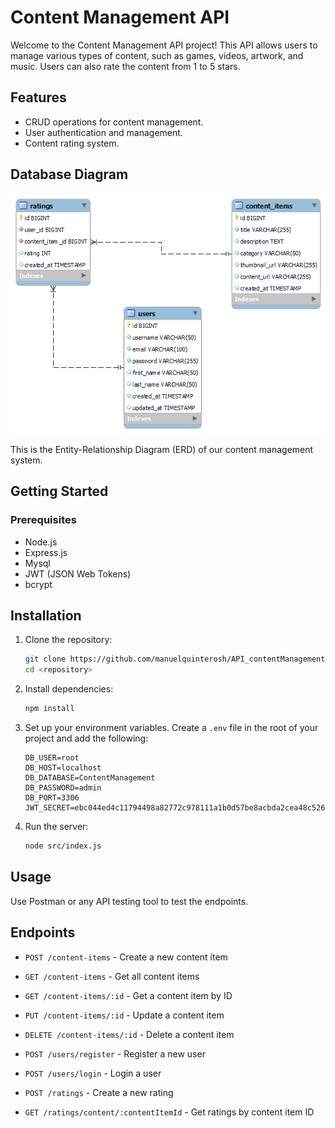 # Content Management API

Welcome to the Content Management API project! This API allows users to manage various types of content, such as games, videos, artwork, and music. Users can also rate the content from 1 to 5 stars.

## Features
- CRUD operations for content management.
- User authentication and management.
- Content rating system.

## Database Diagram

![Database Diagram](EER_Diagram.png)

This is the Entity-Relationship Diagram (ERD) of our content management system.

## Getting Started

### Prerequisites
- Node.js
- Express.js
- Mysql
- JWT (JSON Web Tokens)
- bcrypt

## Installation

1. Clone the repository:
    ```bash
    git clone https://github.com/manuelquinterosh/API_contentManagement.git
    cd <repository>
    ```

2. Install dependencies:
    ```bash
    npm install
    ```

3. Set up your environment variables. Create a `.env` file in the root of your project and add the following:
    ```plaintext
    DB_USER=root
    DB_HOST=localhost
    DB_DATABASE=ContentManagement
    DB_PASSWORD=admin
    DB_PORT=3306
    JWT_SECRET=ebc044ed4c11794498a82772c978111a1b0d57be8acbda2cea48c526312ae76d006d266b1af94808c1ba3d3c954225337371bff41ff5a3dec5e41051a7061ba8
    ```

4. Run the server:
    ```bash
    node src/index.js
    ```

## Usage

Use Postman or any API testing tool to test the endpoints.

## Endpoints

- `POST /content-items` - Create a new content item
- `GET /content-items` - Get all content items
- `GET /content-items/:id` - Get a content item by ID
- `PUT /content-items/:id` - Update a content item
- `DELETE /content-items/:id` - Delete a content item

- `POST /users/register` - Register a new user
- `POST /users/login` - Login a user

- `POST /ratings` - Create a new rating
- `GET /ratings/content/:contentItemId` - Get ratings by content item ID
